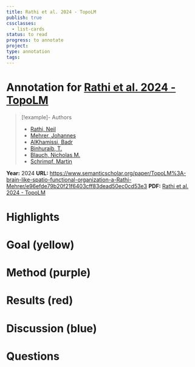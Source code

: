 ```yaml
---
title: Rathi et al. 2024 - TopoLM
publish: true
cssclasses:
  - list-cards
status: to read
progress: to annotate
project:
type: annotation
tags:
---
```

# Annotation for [Rathi et al. 2024 - TopoLM](Papers/References/Rathi%20et%20al.%202024%20-%20TopoLM)

> [!example]- Authors
> - [Rathi, Neil](Papers/People/Rathi%20Neil)
> - [Mehrer, Johannes](Papers/People/Mehrer%20Johannes)
> - [AlKhamissi, Badr](Papers/People/AlKhamissi%20Badr)
> - [Binhuraib, T.](Papers/People/Binhuraib%20T.)
> - [Blauch, Nicholas M.](Papers/People/Blauch%20Nicholas%20M.)
> - [Schrimpf, Martin](Papers/People/Schrimpf%20Martin)

**Year:** 2024
**URL:** https://www.semanticscholar.org/paper/TopoLM%3A-brain-like-spatio-functional-organization-a-Rathi-Mehrer/e96efde79b20f21f6403cff83dead50ec0cd53e3
**PDF:** [Rathi et al. 2024 - TopoLM](Papers/PDFs/Rathi%20et%20al.%202024%20-%20TopoLM%20brain-like%20spatio-functional%20organization%20in%20a%20topographic%20language%20model.pdf)

# Highlights


# Goal (yellow)


# Method (purple)


# Results (red)


# Discussion (blue)


# Questions

